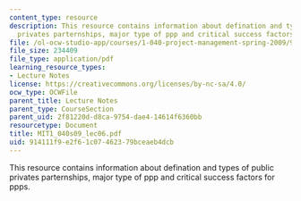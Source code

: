 ```yaml
---
content_type: resource
description: This resource contains information about defination and types of public
  privates parternships, major type of ppp and critical success factors for ppps.
file: /ol-ocw-studio-app/courses/1-040-project-management-spring-2009/914111f9e2f61c07462379bceaeb4dcb_MIT1_040s09_lec06.pdf
file_size: 234409
file_type: application/pdf
learning_resource_types:
- Lecture Notes
license: https://creativecommons.org/licenses/by-nc-sa/4.0/
ocw_type: OCWFile
parent_title: Lecture Notes
parent_type: CourseSection
parent_uid: 2f81220d-d8ca-9754-dae4-14614f6360bb
resourcetype: Document
title: MIT1_040s09_lec06.pdf
uid: 914111f9-e2f6-1c07-4623-79bceaeb4dcb
---
```

This resource contains information about defination and types of public privates parternships, major type of ppp and critical success factors for ppps.